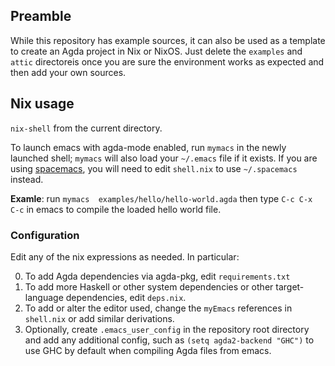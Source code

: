 ## Preamble

While this repository has example sources, it can also be used as a template to create an Agda project in Nix or NixOS. Just delete the `examples` and `attic` directoreis once you are sure the environment works as expected and then add your own sources.


## Nix usage

`nix-shell` from the current directory.

To launch emacs with agda-mode enabled, run `mymacs` in the newly launched shell;
`mymacs` will also load your `~/.emacs` file if it exists. If you are using
[spacemacs](https://www.spacemacs.org), you will need to edit `shell.nix`
to use `~/.spacemacs` instead.

**Examle**: run `mymacs  examples/hello/hello-world.agda` then type `C-c C-x C-c` in emacs
to compile the loaded hello world file.

### Configuration

Edit any of the nix expressions as needed. In particular:

0. To add Agda dependencies via agda-pkg, edit `requirements.txt` 
1. To add more Haskell or other system dependencies or other
  target-language dependencies, edit `deps.nix`.
2. To add or alter the editor used, change the `myEmacs`
  references in `shell.nix` or add similar derivations.
3. Optionally, create `.emacs_user_config` in the repository root directory and
  add any additional config, such as `(setq agda2-backend "GHC")` to use GHC by
  default when compiling Agda files from emacs.
 
